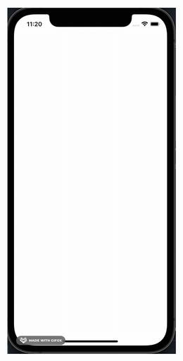 ![Example](https://github.com/DonaldlWu/CustomControlPanel/blob/b7b658eb336477d1568f2e2ea26b03058afb7923/2022-03-01%2023.20.37.gif)
